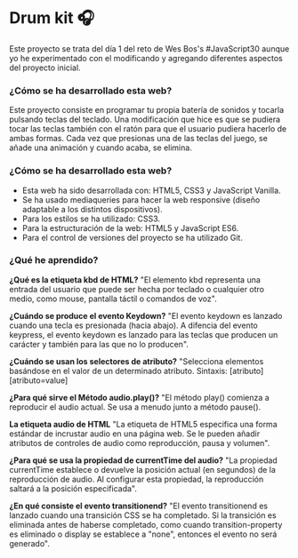 # Drum kit :headphones:

Este proyecto se trata del día 1 del reto de Wes Bos's #JavaScript30 aunque yo he experimentado con el modificando y agregando diferentes aspectos del proyecto inicial.

### ¿Cómo se ha desarrollado esta web?

Este proyecto consiste en programar tu propia batería de sonidos y tocarla pulsando teclas del teclado. Una modificación que hice es que se pudiera tocar las teclas también con el ratón para que el usuario pudiera hacerlo de ambas formas. Cada vez que presionas una de las teclas del juego, se añade una animación y cuando acaba, se elimina.

### ¿Cómo se ha desarrollado esta web?

- Esta web ha sido desarrollada con: HTML5, CSS3 y JavaScript Vanilla.
- Se ha usado mediaqueries para hacer la web responsive (diseño adaptable a los distintos dispositivos).
- Para los estilos se ha utilizado: CSS3.
- Para la estructuración de la web: HTML5 y JavaScript ES6.
- Para el control de versiones del proyecto se ha utilizado Git.

### ¿Qué he aprendido?

**¿Qué es la etiqueta kbd de HTML?** "El elemento kbd representa una entrada del usuario que puede ser hecha por teclado o cualquier otro medio, como mouse, pantalla táctil o comandos de voz".

**¿Cuándo se produce el evento Keydown?** "El evento keydown es lanzado cuando una tecla es presionada (hacia abajo). A difencia del evento keypress, el evento keydown es lanzado para las teclas que producen un carácter y también para las que no lo producen".

**¿Cuándo se usan los selectores de atributo?** "Selecciona elementos basándose en el valor de un determinado atributo. Sintaxis: [atributo] [atributo=value]

**¿Para qué sirve el Método audio.play()?** "El método play() comienza a reproducir el audio actual. Se usa a menudo junto a método pause().

**La etiqueta audio de HTML** "La etiqueta de HTML5 especifica una forma estándar de incrustar audio en una página web. Se le pueden añadir atributos de controles de audio como reproducción, pausa y volumen".

**¿Para qué se usa la propiedad de currentTime del audio?** "La propiedad currentTime establece o devuelve la posición actual (en segundos) de la reproducción de audio. Al configurar esta propiedad, la reproducción saltará a la posición especificada".

**¿En qué consiste el evento transitionend?** "El evento transitionend es lanzado cuando una transición CSS se ha completado. Si la transición es eliminada antes de haberse completado, como cuando transition-property es eliminado o display se establece a "none", entonces el evento no será generado".
